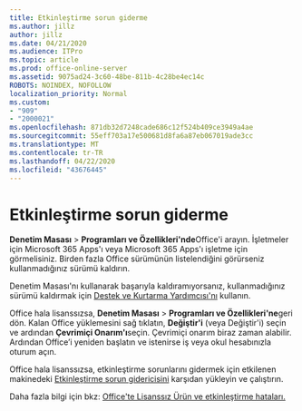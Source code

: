 ```yaml
---
title: Etkinleştirme sorun giderme
ms.author: jillz
author: jillz
ms.date: 04/21/2020
ms.audience: ITPro
ms.topic: article
ms.prod: office-online-server
ms.assetid: 9075ad24-3c60-48be-811b-4c28be4ec14c
ROBOTS: NOINDEX, NOFOLLOW
localization_priority: Normal
ms.custom:
- "909"
- "2000021"
ms.openlocfilehash: 871db32d7248cade686c12f524b409ce3949a4ae
ms.sourcegitcommit: 55eff703a17e500681d8fa6a87eb067019ade3cc
ms.translationtype: MT
ms.contentlocale: tr-TR
ms.lasthandoff: 04/22/2020
ms.locfileid: "43676445"
---
```

# <a name="activation-troubleshooting"></a>Etkinleştirme sorun giderme

**Denetim Masası** \> **Programları ve Özellikleri'nde**Office'i arayın. İşletmeler için Microsoft 365 Apps'ı veya Microsoft 365 Apps'ı işletme için görmelisiniz. Birden fazla Office sürümünün listelendiğini görürseniz kullanmadığınız sürümü kaldırın.
  
Denetim Masası'nı kullanarak başarıyla kaldıramıyorsanız, kullanmadığınız sürümü kaldırmak için [Destek ve Kurtarma Yardımcısı'nı](https://aka.ms/SARA-OfficeUninstall-Alchemy) kullanın.
  
Office hala lisanssızsa, **Denetim Masası** \> **Programları ve Özellikleri'ne**geri dön. Kalan Office yüklemesini sağ tıklatın, **Değiştir'i** (veya Değiştir'i) seçin ve ardından **Çevrimiçi Onarım'ı**seçin. Çevrimiçi onarım biraz zaman alabilir. Ardından Office’i yeniden başlatın ve istenirse iş veya okul hesabınızla oturum açın.
  
Office hala lisanssızsa, etkinleştirme sorunlarını gidermek için etkilenen makinedeki [Etkinleştirme sorun gidericisini](https://aka.ms/SARA-OfficeActivation-Alchemy) karşıdan yükleyin ve çalıştırın.
  
Daha fazla bilgi için bkz: [Office'te Lisanssız Ürün ve etkinleştirme hataları.](https://support.office.com/article/0d23d3c0-c19c-4b2f-9845-5344fedc4380)
